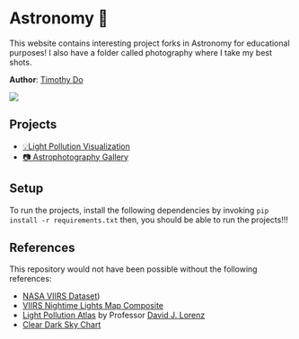 # Astronomy 🌌
This website contains interesting project forks in Astronomy for educational purposes! I also have a folder called photography where I take my best shots.

**Author**: [Timothy Do](https://timothydo.me)

![](./media/astrointro.gif)

## Projects
- [💡Light Pollution Visualization](https://timothydo.me/astronomy/lightpollution)
- [📷 Astrophotography Gallery](https://timothydo.me/astronomy/photography)

## Setup 
To run the projects, install the following dependencies by invoking 
<code>pip install -r requirements.txt</code>
then, you should be able to run the projects!!!

## References
This repository would not have been possible without the following references:
- [NASA VIIRS Dataset](https://www.earthdata.nasa.gov/data/instruments/viirs))
- [VIIRS Nightime Lights Map Composite](https://eogdata.mines.edu/products/vnl/#credit)
- [Light Pollution Atlas](https://github.com/djlorenz/djlorenz.github.io/tree/master/astronomy/) by Professor [David J. Lorenz](https://djlorenz.github.io/)
- [Clear Dark Sky Chart](https://www.cleardarksky.com)